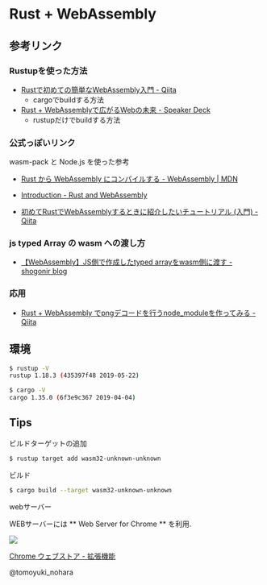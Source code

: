 
# Rust + WebAssembly

## 参考リンク

### Rustupを使った方法

 - [Rustで初めての簡単なWebAssembly入門 - Qiita](https://qiita.com/shikigamix/items/152bbd8ca99172ef5ab7)
   - cargoでbuildする方法
 - [Rust + WebAssemblyで広がるWebの未来 - Speaker Deck](https://speakerdeck.com/likr/rust-plus-webassemblydeguang-garuwebfalsewei-lai?slide=19)
   - rustupだけでbuildする方法

### 公式っぽいリンク

wasm-pack と Node.js を使った参考

 - [Rust から WebAssembly にコンパイルする - WebAssembly | MDN](https://developer.mozilla.org/ja/docs/WebAssembly/Rust_to_wasm)
 - [Introduction - Rust and WebAssembly](https://rustwasm.github.io/docs/book/)

 - [初めてRustでWebAssemblyするときに紹介したいチュートリアル (入門) - Qiita](https://qiita.com/kamykn/items/371cba5487d3c7cea8aa)

### js typed Array の wasm への渡し方
 
 - [【WebAssembly】JS側で作成したtyped arrayをwasm側に渡す - shogonir blog](http://blog.shogonir.jp/entry/2017/05/23/232600)

### 応用
 - [Rust + WebAssembly でpngデコードを行うnode_moduleを作ってみる - Qiita](https://qiita.com/bokuweb/items/87a169429960f0dae2cb)
 

## 環境

```bash
$ rustup -V
rustup 1.18.3 (435397f48 2019-05-22)

$ cargo -V
cargo 1.35.0 (6f3e9c367 2019-04-04)
```

## Tips

ビルドターゲットの追加

```bash
$ rustup target add wasm32-unknown-unknown
```

ビルド

```bash
$ cargo build --target wasm32-unknown-unknown
```


webサーバー

WEBサーバーには ** Web Server for Chrome ** を利用. 

![](https://lh3.googleusercontent.com/j5Qh64sO4UGPG3yaNELSwCbk1ZraNxFyVly2W5Qz9IpZUZ5Xvo6_jpF-E6PLzdj_u4RRre90pw=w128-h128-e365)

[Chrome ウェブストア - 拡張機能](https://chrome.google.com/webstore/detail/web-server-for-chrome/ofhbbkphhbklhfoeikjpcbhemlocgigb)



@tomoyuki_nohara